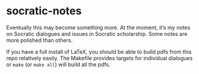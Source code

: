 # socratic-notes

Eventually this may become something more. At the moment, it’s my notes on
Socratic dialogues and issues in Socratic scholarship. Some notes are more
polished than others.

If you have a full install of LaTeX, you should be able to build pdfs from
this repo relatively easily. The Makefile provides targets for individual
dialogues or `make` (or `make all`) will build all the pdfs.
